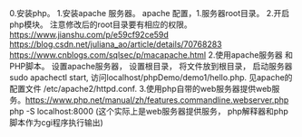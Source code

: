0.安装php。
1.安装apache 服务器。
	apache 配置，1.服务器root目录。 2.开启php模块。 注意修改后的root目录要有相应的权限。
	https://www.jianshu.com/p/e59cf92ce59d
	https://blog.csdn.net/juliana_ao/article/details/70768283
	https://www.cnblogs.com/sqlsec/p/macapache.html
2.使用apache服务器 和 PHP脚本。
	设置apache服务器， 设置根目录， 将文件放到根目录， 启动服务器 sudo apachectl start, 访问localhost/phpDemo/demo1/hello.php. 见apache的配置文件 /etc/apache2/httpd.conf.
3.使用php自带的web服务器提供web服务。https://www.php.net/manual/zh/features.commandline.webserver.php
php -S localhost:8000
(这个实际上是web服务器提供服务， php解释器和php脚本作为cgi程序执行输出)